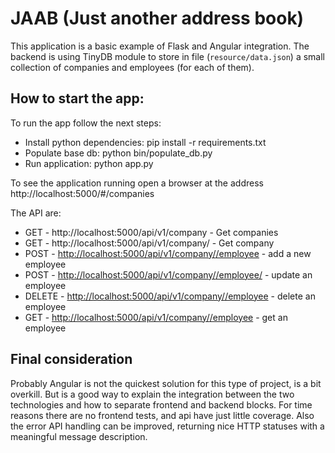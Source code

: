# JAAB (Just another address book)

This application is a basic example of Flask and Angular integration. The backend 
  is using TinyDB module to store in file (`resource/data.json`) a small collection
  of companies and employees (for each of them). 


## How to start the app:
To run the app follow the next steps:

- Install python dependencies:
    pip install -r requirements.txt
- Populate base db:
    python bin/populate_db.py
- Run application:
    python app.py
    
To see the application running open a browser at the address
    http://localhost:5000/#/companies

  
The API are: 

- GET - http://localhost:5000/api/v1/company - Get companies
- GET - http://localhost:5000/api/v1/company/<id> - Get company
- POST - [http://localhost:5000/api/v1/company/<id>/employee]() - add a new employee
- POST - [http://localhost:5000/api/v1/company/<id>/employee/<eid>]() - update an employee
- DELETE - [http://localhost:5000/api/v1/company/<id>/employee]() - delete an employee
- GET - [http://localhost:5000/api/v1/company/<id>/employee]() - get an employee

## Final consideration
Probably Angular is not the quickest solution for this type of project, is a
 bit overkill. But is a good way to explain the integration between the two
 technologies and how to separate frontend and backend blocks.
 For time reasons there are no frontend tests, and api have just little coverage.
 Also the error API handling can be improved, returning nice HTTP statuses with
 a meaningful message description. 